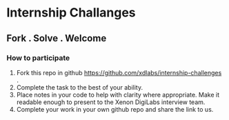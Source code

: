 # Internship Challanges
Fork . Solve . Welcome
-----------------------


### How to participate
1. Fork this repo in github https://github.com/xdlabs/internship-challenges .
2. Complete the task to the best of your ability.
3. Place notes in your code to help with clarity where appropriate. Make it readable enough to present to the Xenon DigiLabs interview team.
4.  Complete your work in your own github repo and share the link to us.

